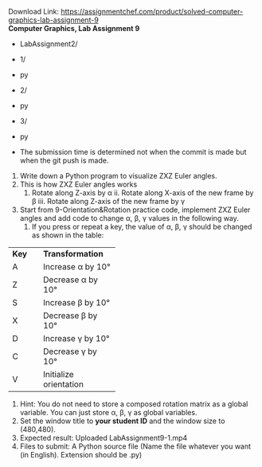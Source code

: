Download Link: https://assignmentchef.com/product/solved-computer-graphics-lab-assignment-9
<br>
<strong>Computer Graphics, Lab Assignment 9 </strong>

+ LabAssignment2/

+ 1/

<ul>

 <li>py</li>

</ul>

+ 2/

<ul>

 <li>py</li>

</ul>

+ 3/

<ul>

 <li>py</li>

</ul>




<ul>

 <li>The submission time is determined not when the commit is made but when the git push is made.</li>

</ul>




<ol>

 <li>Write down a Python program to visualize ZXZ Euler angles.</li>

 <li>This is how ZXZ Euler angles works

  <ol>

   <li>Rotate along Z-axis by α ii. Rotate along X-axis of the new frame by β iii.   Rotate along Z-axis of the new frame by γ</li>

  </ol></li>

 <li>Start from 9-Orientation&amp;Rotation practice code, implement ZXZ Euler angles and add code to change α, β, γ values in the following way.

  <ol>

   <li>If you press or repeat a key, the value of α, β, γ should be changed as shown in the table:</li>

  </ol></li>

</ol>

<table width="184">

 <tbody>

  <tr>

   <td width="46"><strong>Key </strong></td>

   <td width="137"><strong>Transformation </strong></td>

  </tr>

  <tr>

   <td width="46">A</td>

   <td width="137">Increase α by 10°</td>

  </tr>

  <tr>

   <td width="46">Z</td>

   <td width="137">Decrease α by 10°</td>

  </tr>

  <tr>

   <td width="46">S</td>

   <td width="137">Increase β by 10°</td>

  </tr>

  <tr>

   <td width="46">X</td>

   <td width="137">Decrease β by 10°</td>

  </tr>

  <tr>

   <td width="46">D</td>

   <td width="137">Increase γ by 10°</td>

  </tr>

  <tr>

   <td width="46">C</td>

   <td width="137">Decrease γ by 10°</td>

  </tr>

  <tr>

   <td width="46">V</td>

   <td width="137">Initialize orientation</td>

  </tr>

 </tbody>

</table>

<ol>

 <li>Hint: You do not need to store a composed rotation matrix as a global variable. You can just store α, β, γ as global variables.</li>

 <li>Set the window title to <strong>your student ID</strong> and the window size to (480,480).</li>

 <li>Expected result: Uploaded LabAssignment9-1.mp4</li>

 <li>Files to submit: A Python source file (Name the file whatever you want (in English). Extension should be .py)</li>

</ol>


